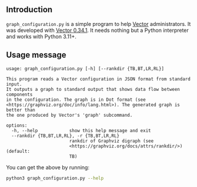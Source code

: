 ## Introduction

`graph_configuration.py` is a simple program to help
[Vector](https://vector.dev/) administrators.
It was developed with
[Vector 0.34.1](https://github.com/vectordotdev/vector/releases/tag/v0.34.1).
It needs nothing but a Python interpreter and works with
Python 3.11+.

## Usage message

```
usage: graph_configuration.py [-h] [--rankdir {TB,BT,LR,RL}]

This program reads a Vector configuration in JSON format from standard input.
It outputs a graph to standard output that shows data flow between components
in the configuration. The graph is in Dot format (see
<https://graphviz.org/doc/info/lang.html>). The generated graph is better than
the one produced by Vector's 'graph' subcommand.

options:
  -h, --help            show this help message and exit
  --rankdir {TB,BT,LR,RL}, -r {TB,BT,LR,RL}
                        rankdir of Graphviz digraph (see
                        <https://graphviz.org/docs/attrs/rankdir/>) (default:
                        TB)
```

You can get the above by running:

```sh
python3 graph_configuration.py --help
```
